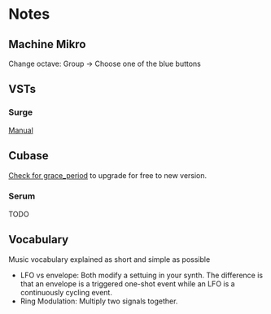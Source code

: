 # Notes

## Machine Mikro

Change octave: Group -> Choose one of the blue buttons

## VSTs

### Surge

[Manual](https://surge-synthesizer.github.io/manual/)

## Cubase

[Check for grace_period](https://o.steinberg.net/en/support/grace_period.html) to upgrade for free to new version.

### Serum

TODO

## Vocabulary

Music vocabulary explained as short and simple as possible

- LFO vs envelope: Both modify a settuing in your synth. The difference is that an envelope is a triggered one-shot event while an LFO is a continuously cycling event.
- Ring Modulation: Multiply two signals together.
